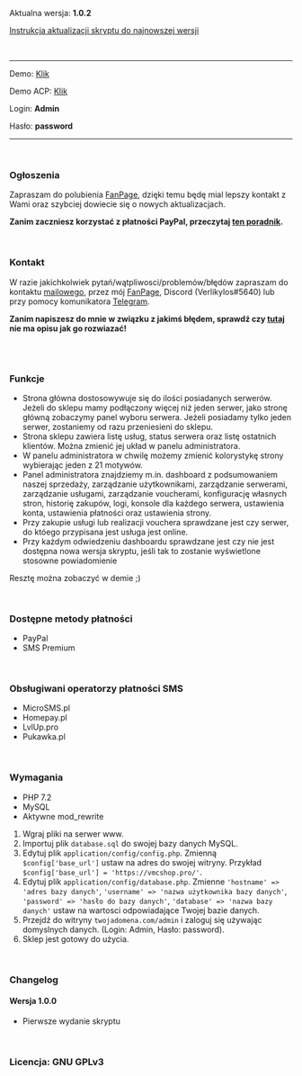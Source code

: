 Aktualna wersja: **1.0.2**

[Instrukcja aktualizacji skryptu do najnowszej wersji](https://github.com/Verlikylos/vMCShop/wiki/Instrukcja-aktualizacji-skryptu-do-najnowszej-wersji)

<br>

<hr>

Demo: [Klik](https://basic.vmcshop.pro/)

Demo ACP: [Klik](https://basic.vmcshop.pro/admin)

Login: **Admin**

Hasło: **password**

<hr>

<br>

### Ogłoszenia

Zapraszam do polubienia [FanPage](https://www.facebook.com/verlikylos), dzięki temu będę mial lepszy kontakt z Wami oraz szybciej dowiecie się o nowych aktualizacjach.

**Zanim zaczniesz korzystać z płatności PayPal, przeczytaj [ten poradnik](https://github.com/Verlikylos/vMCShop-Basic/wiki/Jak-skonfigurowa%C4%87-konto-PayPal,-aby-dzia%C5%82a%C5%82o-ze-sklepem%3F).**

<br>

### Kontakt

W razie jakichkolwiek pytań/wątpliwosci/problemów/błędów zapraszam do kontaktu [mailowego](mailto:hello@verlikylos.net), przez mój [FanPage](https://www.facebook.com/verlikylos), Discord (Verlikylos#5640) lub przy pomocy komunikatora [Telegram](https://t.me/Verlikylos).

**Zanim napiszesz do mnie w związku z jakimś błędem, sprawdź czy [tutaj](https://github.com/Verlikylos/vMCShop/wiki/Znane-b%C5%82%C4%99dy-i-sposoby-ich-rozwi%C4%85zywania) nie ma opisu jak go rozwiazać!**

<br><br>

### Funkcje
- Strona główna dostosowywuje się do ilości posiadanych serwerów. Jeżeli do sklepu mamy podłączony więcej niż jeden serwer, jako stronę główną zobaczymy panel wyboru serwera. Jeżeli posiadamy tylko jeden serwer, zostaniemy od razu przeniesieni do sklepu.
- Strona sklepu zawiera listę usług, status serwera oraz listę ostatnich klientów. Można zmienić jej układ w panelu administratora.
- W panelu administratora w chwilę możemy zmienić kolorystykę strony wybierając jeden z 21 motywów.
- Panel administratora znajdziemy m.in. dashboard z podsumowaniem naszej sprzedaży, zarządzanie użytkownikami, zarządzanie serwerami, zarządzanie usługami, zarządzanie voucherami, konfigurację własnych stron, historię zakupów, logi, konsole dla każdego serwera, ustawienia konta, ustawienia płatności oraz ustawienia strony.
- Przy zakupie usługi lub realizacji vouchera sprawdzane jest czy serwer, do któego przypisana jest usługa jest online.
- Przy każdym odwiedzeniu dashboardu sprawdzane jest czy nie jest dostępna nowa wersja skryptu, jeśli tak to zostanie wyświetlone stosowne powiadomienie

Resztę można zobaczyć w demie ;)

<br>

### Dostępne metody płatności
- PayPal
- SMS Premium

<br>

### Obsługiwani operatorzy płatności SMS
- MicroSMS.pl
- Homepay.pl
- LvlUp.pro
- Pukawka.pl

<br>

### Wymagania
 - PHP 7.2
 - MySQL
 - Aktywne mod_rewrite
 
 1. Wgraj pliki na serwer www.
 2. Importuj plik ```database.sql``` do swojej bazy danych MySQL.
 3. Edytuj plik ```application/config/config.php```. Zmienną ```$config['base_url']``` ustaw na adres do swojej witryny. Przykład ```$config['base_url'] = 'https://vmcshop.pro/'```.
 4. Edytuj plik ```application/config/database.php```. Zmienne ```'hostname' => 'adres bazy danych'```, ```'username' => 'nazwa użytkownika bazy danych'```, ```'password' => 'hasło do bazy danych'```, ```'database' => 'nazwa bazy danych'``` ustaw na wartosci odpowiadające Twojej bazie danych.
 5. Przejdź do witryny ```twojadomena.com/admin``` i zaloguj się używając domyslnych danych. (Login: Admin, Hasło: password).
 6. Sklep jest gotowy do użycia.
 
 <br>
 
 ### Changelog
 #### Wersja 1.0.0
 - Pierwsze wydanie skryptu
 
 <br>
 
 ### Licencja: **GNU GPLv3**
